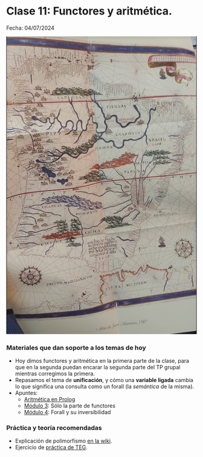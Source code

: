 # Clase 11: Functores y aritmética. 

Fecha: 04/07/2024

![ejercicioMapa](assets/ejercicioMapa.png)

### Materiales que dan soporte a los temas de hoy

* Hoy dimos functores y aritmética en la primera parte de la clase, para que en la segunda puedan encarar la segunda parte del TP grupal mientras corregimos la primera.
* Repasamos el tema de **unificación**, y cómo una **variable ligada** cambia lo que significa una consulta como un forall (la _semántica_ de la misma).
* Apuntes:
  * [Aritmética en Prolog](https://wiki.uqbar.org/wiki/articles/aritmetica-en-prolog.html)
  * [Módulo 3](https://docs.google.com/document/d/1I8Xvss7LBuUjV-GGiag7C8d9wa3vUB6B37Qi4LG-ts0/edit#heading=h.dr7shnx76bwb): Sólo la parte de functores
  * [Módulo 4](https://docs.google.com/document/d/1GGair_St5yWvItKRZH-FY_X2CdDREr60TrsV0zSiO5I/edit#heading=h.3a0qkoeg9mih): Forall y su inversibilidad

### Práctica y teoría recomendadas

* Explicación de polimorfismo [en la wiki](https://wiki.uqbar.org/wiki/articles/polimorfismo-en-el-paradigma-logico.html).
* Ejercicio de [práctica de TEG](https://docs.google.com/document/d/12RK1DhOHEH9PgKYJo3zH_trn1fOn8jB9bg304ZLMXbQ/edit).


